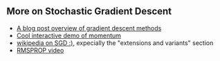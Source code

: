 ## More on Stochastic Gradient Descent
  - [A blog post overview of gradient descent methods](http://ruder.io/optimizing-gradient-descent/)
  - [Cool interactive demo of momentum](http://distill.pub/2017/momentum/)
  - [wikipedia on SGD :)](https://en.wikipedia.org/wiki/Stochastic_gradient_descent), expecially the "extensions and variants" section
  - [RMSPROP video](https://www.youtube.com/watch?v=defQQqkXEfE)

